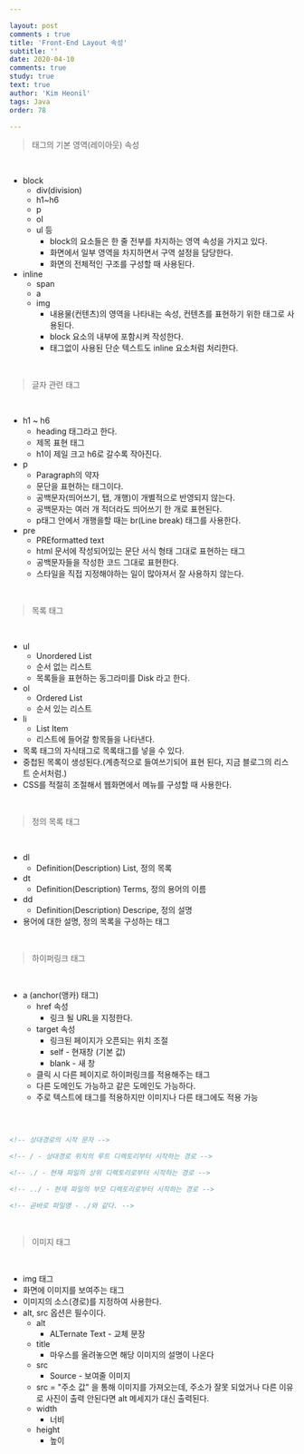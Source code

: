 ```yaml
---

layout: post
comments : true
title: 'Front-End Layout 속성'
subtitle: ''
date: 2020-04-10
comments: true
study: true
text: true
author: 'Kim Heonil'
tags: Java
order: 78

---
```


> 태그의 기본 영역(레이아웃) 속성

<br>

- block
  - div(division)
  - h1~h6
  - p
  - ol
  - ul 등
    - block의 요소들은 한 줄 전부를 차지하는 영역 속성을 가지고 있다.
    - 화면에서 일부 영역을 차지하면서 구역 설정을 담당한다.
    - 화면의 전체적인 구조를 구성할 때 사용된다.
- inline
  - span
  - a
  - img
    - 내용물(컨텐츠)의 영역을 나타내는 속성, 컨텐츠를 표현하기 위한 태그로 사용된다.
    - block 요소의 내부에 포함시켜 작성한다.
    - 태그없이 사용된 단순 텍스트도 inline 요소처럼 처리한다.

<br>

> 글자 관련 태그

<br>

- h1 ~ h6
  - heading 태그라고 한다.
  - 제목 표현 태그
  - h1이 제일 크고 h6로 갈수록 작아진다.
- p
  - Paragraph의 약자
  - 문단을 표현하는 태그이다.
  - 공백문자(띄어쓰기, 탭, 개행)이 개별적으로 반영되지 않는다.
  - 공백문자는 여러 개 적더라도 띄어쓰기 한 개로 표현된다.
  - p태그 안에서 개행을할 때는 br(Line break) 태그를 사용한다.
- pre
  - PREformatted text
  - html 문서에 작성되어있는 문단 서식 형태 그대로 표현하는 태그
  - 공백문자들을 작성한 코드 그대로 표현한다.
  - 스타일을 직접 지정해야하는 일이 많아져서 잘 사용하지 않는다.

<br>

> 목록 태그

<br>

- ul
  - Unordered List
  - 순서 없는 리스트
  - 목록들을 표현하는 동그라미를 Disk 라고 한다.
- ol
  - Ordered List
  - 순서 있는 리스트
- li
  - List Item
  - 리스트에 들어갈 항목들을 나타낸다.
- 목록 태그의 자식태그로 목록태그를 넣을 수 있다.
- 중첩된 목록이 생성된다.(계층적으로 들여쓰기되어 표현 된다, 지금 블로그의 리스트 순서처럼.)
- CSS를 적절히 조절해서 웹화면에서 메뉴를 구성할 때 사용한다.

<br>

> 정의 목록 태그

<br>

- dl
  - Definition(Description) List, 정의 목록
- dt
  - Definition(Description) Terms, 정의 용어의 이름
- dd
  - Definition(Description) Descripe, 정의 설명
- 용어에 대한 설명, 정의 목록을 구성하는 태그

<br>

> 하이퍼링크 태그

<br>

- a (anchor(앵카) 태그)
  - href 속성
    - 링크 될 URL을 지정한다.
  - target 속성
    - 링크된 페이지가 오픈되는 위치 조절
    - self - 현재창 (기본 값)
    - blank - 새 창
  - 클릭 시 다른 페이지로 하이퍼링크를 적용해주는 태그
  - 다른 도메인도 가능하고 같은 도메인도 가능하다.
  - 주로 텍스트에 태그를 적용하지만 이미지나 다른 태그에도 적용 가능

<br>

``` HTML

<!-- 상대경로의 시작 문자 -->

<!-- / - 상대경로 위치의 루트 디렉토리부터 시작하는 경로 -->

<!-- ./ - 현재 파일의 상위 디렉토리로부터 시작하는 경로 -->

<!-- ../ - 현재 파일의 부모 디렉토리로부터 시작하는 경로 -->

<!-- 곧바로 파일명 - ./와 같다. -->

```

<br>

> 이미지 태그

<br>

- img 태그
- 화면에 이미지를 보여주는 태그
- 이미지의 소스(경로)를 지정하여 사용한다.
- alt, src 옵션은 필수이다.
  - alt
    - ALTernate Text - 교체 문장
  - title
    - 마우스를 올려놓으면 해당 이미지의 설명이 나온다
  - src
    - Source - 보여줄 이미지
  - src = "주소 값" 을 통해 이미지를 가져오는데, 주소가 잘못 되었거나 다른 이유로 사진이 출력 안된다면 alt 메세지가 대신 출력된다.
  - width
    - 너비
  - height
    - 높이

<br><br>